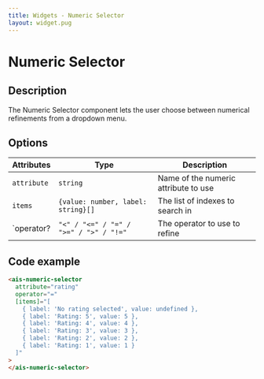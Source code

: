 ```yaml
---
title: Widgets - Numeric Selector
layout: widget.pug
---
```


# Numeric Selector

## Description

The Numeric Selector component lets the user choose between numerical refinements from a dropdown menu.

## Options

| Attributes  | Type                                   | Description
| -           | -                                      | -
| `attribute` | `string`                               | Name of the numeric attribute to use
| `items`     | `{value: number, label: string}[]`     | The list of indexes to search in
| `operator?  | `"<" / "<=" / "=" / ">=" / ">" / "!="` | The operator to use to refine

## Code example

```html
<ais-numeric-selector
  attribute="rating"
  operator="="
  [items]="[
    { label: 'No rating selected', value: undefined },
    { label: 'Rating: 5', value: 5 },
    { label: 'Rating: 4', value: 4 },
    { label: 'Rating: 3', value: 3 },
    { label: 'Rating: 2', value: 2 },
    { label: 'Rating: 1', value: 1 }
  ]"
>
</ais-numeric-selector>
```
